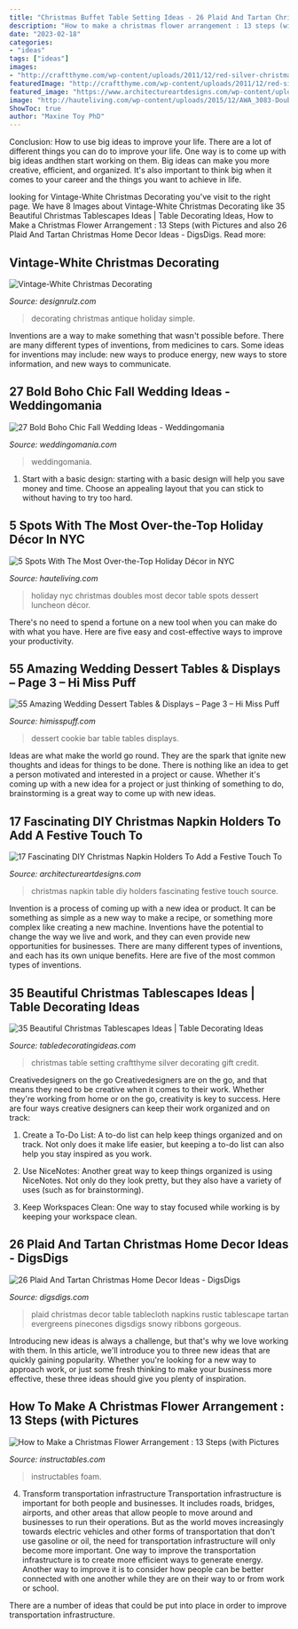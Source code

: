 ```yaml
---
title: "Christmas Buffet Table Setting Ideas - 26 Plaid And Tartan Christmas Home Decor Ideas"
description: "How to make a christmas flower arrangement : 13 steps (with pictures"
date: "2023-02-18"
categories:
- "ideas"
tags: ["ideas"]
images:
- "http://craftthyme.com/wp-content/uploads/2011/12/red-silver-christmas-table-setting.jpg"
featuredImage: "http://craftthyme.com/wp-content/uploads/2011/12/red-silver-christmas-table-setting.jpg"
featured_image: "https://www.architectureartdesigns.com/wp-content/uploads/2014/12/1040-630x839.jpg"
image: "http://hauteliving.com/wp-content/uploads/2015/12/AWA_3083-Doubles-Holiday-Luncheon-Dessert-Table-800x534.jpg"
ShowToc: true
author: "Maxine Toy PhD"
---
```



Conclusion: How to use big ideas to improve your life.
There are a lot of different things you can do to improve your life. One way is to come up with big ideas andthen start working on them. Big ideas can make you more creative, efficient, and organized. It's also important to think big when it comes to your career and the things you want to achieve in life.

	

		
looking for Vintage-White Christmas Decorating you've visit to the right page. We have 8 Images about Vintage-White Christmas Decorating like 35 Beautiful Christmas Tablescapes Ideas | Table Decorating Ideas, How to Make a Christmas Flower Arrangement : 13 Steps (with Pictures and also 26 Plaid And Tartan Christmas Home Decor Ideas - DigsDigs. Read more:
		
    
## Vintage-White Christmas Decorating

<img loading=lazy src="https://cdn.designrulz.com/wp-content/uploads/2011/12/1233728_t0X781u8_c.jpg" onerror="this.onerror=null;this.src='https://tse1.mm.bing.net/th?id=OIP.8bQKVB4zUYFVfA1ZhtPQ8gHaKj&amp;pid=15.1';" alt="Vintage-White Christmas Decorating">

_Source: designrulz.com_

>decorating christmas antique holiday simple. 

	

Inventions are a way to make something that wasn't possible before. There are many different types of inventions, from medicines to cars. Some ideas for inventions may include: new ways to produce energy, new ways to store information, and new ways to communicate.

    
## 27 Bold Boho Chic Fall Wedding Ideas - Weddingomania

<img loading=lazy src="https://i.weddingomania.com/2016/06/22-fall-boho-chic-wedding-table-setting.jpg" onerror="this.onerror=null;this.src='https://tse3.mm.bing.net/th?id=OIP.FDld658qi0cVsJgT2bHCMwHaLH&amp;pid=15.1';" alt="27 Bold Boho Chic Fall Wedding Ideas - Weddingomania">

_Source: weddingomania.com_

>weddingomania. 

	

1. Start with a basic design: starting with a basic design will help you save money and time. Choose an appealing layout that you can stick to without having to try too hard.

    
## 5 Spots With The Most Over-the-Top Holiday Décor In NYC

<img loading=lazy src="http://hauteliving.com/wp-content/uploads/2015/12/AWA_3083-Doubles-Holiday-Luncheon-Dessert-Table-800x534.jpg" onerror="this.onerror=null;this.src='https://tse3.mm.bing.net/th?id=OIP.bCN9UdfQG5RzO9fluvuSVgHaE8&amp;pid=15.1';" alt="5 Spots With The Most Over-the-Top Holiday Décor in NYC">

_Source: hauteliving.com_

>holiday nyc christmas doubles most decor table spots dessert luncheon décor. 

	

There's no need to spend a fortune on a new tool when you can make do with what you have. Here are five easy and cost-effective ways to improve your productivity.

    
## 55 Amazing Wedding Dessert Tables &amp; Displays – Page 3 – Hi Miss Puff

<img loading=lazy src="http://www.himisspuff.com/wp-content/uploads/2016/07/cookie-bar-wedding-dessert-table.jpg" onerror="this.onerror=null;this.src='https://tse1.mm.bing.net/th?id=OIP.NMnvA3pZ1naKRkWylT57HgHaLH&amp;pid=15.1';" alt="55 Amazing Wedding Dessert Tables &amp; Displays – Page 3 – Hi Miss Puff">

_Source: himisspuff.com_

>dessert cookie bar table tables displays. 

	

Ideas are what make the world go round. They are the spark that ignite new thoughts and ideas for things to be done. There is nothing like an idea to get a person motivated and interested in a project or cause. Whether it's coming up with a new idea for a project or just thinking of something to do, brainstorming is a great way to come up with new ideas.

    
## 17 Fascinating DIY Christmas Napkin Holders To Add A Festive Touch To

<img loading=lazy src="https://www.architectureartdesigns.com/wp-content/uploads/2014/12/1040-630x839.jpg" onerror="this.onerror=null;this.src='https://tse2.mm.bing.net/th?id=OIP.gKjDTatn6gzpnauGrtZzMAHaJ3&amp;pid=15.1';" alt="17 Fascinating DIY Christmas Napkin Holders To Add a Festive Touch To">

_Source: architectureartdesigns.com_

>christmas napkin table diy holders fascinating festive touch source. 

	

Invention is a process of coming up with a new idea or product. It can be something as simple as a new way to make a recipe, or something more complex like creating a new machine. Inventions have the potential to change the way we live and work, and they can even provide new opportunities for businesses. There are many different types of inventions, and each has its own unique benefits. Here are five of the most common types of inventions.

    
## 35 Beautiful Christmas Tablescapes Ideas | Table Decorating Ideas

<img loading=lazy src="http://craftthyme.com/wp-content/uploads/2011/12/red-silver-christmas-table-setting.jpg" onerror="this.onerror=null;this.src='https://tse2.mm.bing.net/th?id=OIP.bUnYYISJTQjniECW1p_jxQHaK7&amp;pid=15.1';" alt="35 Beautiful Christmas Tablescapes Ideas | Table Decorating Ideas">

_Source: tabledecoratingideas.com_

>christmas table setting craftthyme silver decorating gift credit. 

	

Creativedesigners on the go
Creativedesigners are on the go, and that means they need to be creative when it comes to their work. Whether they're working from home or on the go, creativity is key to success. Here are four ways creative designers can keep their work organized and on track:
1. Create a To-Do List: A to-do list can help keep things organized and on track. Not only does it make life easier, but keeping a to-do list can also help you stay inspired as you work.

2. Use NiceNotes: Another great way to keep things organized is using NiceNotes. Not only do they look pretty, but they also have a variety of uses (such as for brainstorming).

3. Keep Workspaces Clean: One way to stay focused while working is by keeping your workspace clean.

    
## 26 Plaid And Tartan Christmas Home Decor Ideas - DigsDigs

<img loading=lazy src="https://www.digsdigs.com/photos/2017/12/06-a-plaid-tablecloth-red-napkins-and-lots-of-pinecones-and-evergreens-for-a-rustic-tablescape.jpg" onerror="this.onerror=null;this.src='https://tse1.mm.bing.net/th?id=OIP.OfSSm-VApwqd_kumKPEBDwHaJ4&amp;pid=15.1';" alt="26 Plaid And Tartan Christmas Home Decor Ideas - DigsDigs">

_Source: digsdigs.com_

>plaid christmas decor table tablecloth napkins rustic tablescape tartan evergreens pinecones digsdigs snowy ribbons gorgeous. 

	

Introducing new ideas is always a challenge, but that's why we love working with them. In this article, we'll introduce you to three new ideas that are quickly gaining popularity. Whether you're looking for a new way to approach work, or just some fresh thinking to make your business more effective, these three ideas should give you plenty of inspiration.

    
## How To Make A Christmas Flower Arrangement : 13 Steps (with Pictures

<img loading=lazy src="https://content.instructables.com/ORIG/F9Q/Q4HZ/HP1Q4LJV/F9QQ4HZHP1Q4LJV.jpg?frame=1" onerror="this.onerror=null;this.src='https://tse2.mm.bing.net/th?id=OIP.XmjGSJsRNzyo8KMKDj4SDQHaJ6&amp;pid=15.1';" alt="How to Make a Christmas Flower Arrangement : 13 Steps (with Pictures">

_Source: instructables.com_

>instructables foam. 

	

4) Transform transportation infrastructure
Transportation infrastructure is important for both people and businesses. It includes roads, bridges, airports, and other areas that allow people to move around and businesses to run their operations. But as the world moves increasingly towards electric vehicles and other forms of transportation that don't use gasoline or oil, the need for transportation infrastructure will only become more important. 
One way to improve the transportation infrastructure is to create more efficient ways to generate energy. Another way to improve it is to consider how people can be better connected with one another while they are on their way to or from work or school. 

There are a number of ideas that could be put into place in order to improve transportation infrastructure.

